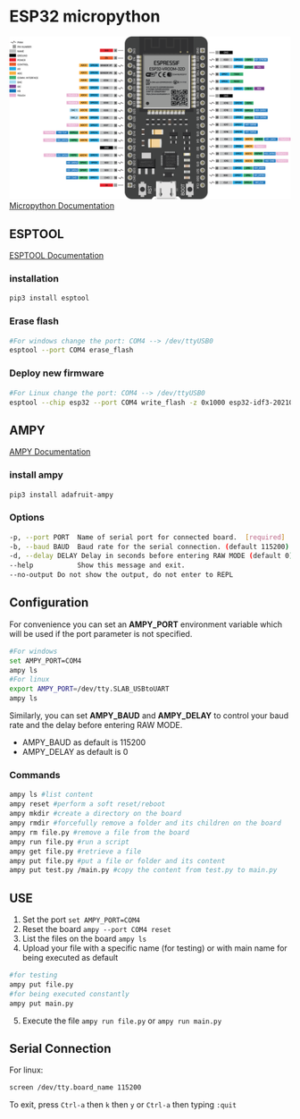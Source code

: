 # ESP32 micropython
![board](static/ESP32-38pin.png)
[Micropython Documentation](https://docs.micropython.org/en/latest/index.html)
## **ESPTOOL**
[ESPTOOL Documentation](https://docs.espressif.com/projects/esptool/en/latest/esp32/index.html)
### installation
```bash
pip3 install esptool
```
### Erase flash
```bash
#For windows change the port: COM4 --> /dev/ttyUSB0  
esptool --port COM4 erase_flash
```
### Deploy new firmware
```bash
#For Linux change the port: COM4 --> /dev/ttyUSB0  
esptool --chip esp32 --port COM4 write_flash -z 0x1000 esp32-idf3-20210202-v1.14.bin
```
## **AMPY**
[AMPY Documentation](https://pypi.org/project/adafruit-ampy/)
### install ampy
```bash
pip3 install adafruit-ampy
```
### Options
```bash
-p, --port PORT  Name of serial port for connected board.  [required]  
-b, --baud BAUD  Baud rate for the serial connection. (default 115200)  
-d, --delay DELAY Delay in seconds before entering RAW MODE (default 0)  
--help           Show this message and exit.
--no-output Do not show the output, do not enter to REPL
```
## Configuration
For convenience you can set an **AMPY_PORT** environment variable which will be used if the port parameter is not specified.
```bash
#For windows  
set AMPY_PORT=COM4  
ampy ls  
#For linux  
export AMPY_PORT=/dev/tty.SLAB_USBtoUART  
ampy ls
```
Similarly, you can set **AMPY_BAUD** and **AMPY_DELAY** to control your baud rate and the delay before entering RAW MODE.  
- AMPY_BAUD as default is 115200
- AMPY_DELAY as default is 0

### Commands
```bash
ampy ls #list content
ampy reset #perform a soft reset/reboot
ampy mkdir #create a directory on the board
ampy rmdir #forcefully remove a folder and its children on the board
ampy rm file.py #remove a file from the board
ampy run file.py #run a script
ampy get file.py #retrieve a file
ampy put file.py #put a file or folder and its content
ampy put test.py /main.py #copy the content from test.py to main.py
```
## USE
1. Set the port `set AMPY_PORT=COM4`
2. Reset the board `ampy --port COM4 reset`
3. List the files on the board `ampy ls`
4. Upload your file with a specific name (for testing) or with main name for being executed as default
```bash
#for testing
ampy put file.py
#for being executed constantly
ampy put main.py
```
5. Execute the file `ampy run file.py` or `ampy run main.py`

## Serial Connection
For linux:
```bash
screen /dev/tty.board_name 115200
```
To exit, press `Ctrl-a` then `k` then `y` or `Ctrl-a` then typing `:quit`
